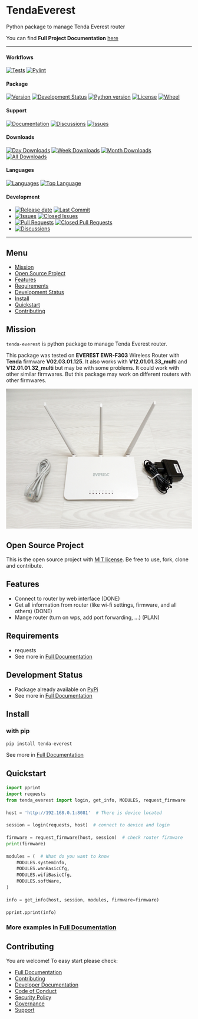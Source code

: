 # TendaEverest

Python package to manage Tenda Everest router

You can find **Full Project Documentation** [here][documentation_path]

<hr>

#### Workflows
[![Tests](https://github.com/quillcraftsman/tenda-everest/actions/workflows/run-tests.yml/badge.svg?branch=main)](https://github.com/quillcraftsman/tenda-everest/actions/workflows/run-tests.yml)
[![Pylint](https://github.com/quillcraftsman/tenda-everest/actions/workflows/lint.yml/badge.svg?branch=main)](https://github.com/quillcraftsman/tenda-everest/actions/workflows/lint.yml)

#### Package
[![Version](https://img.shields.io/pypi/v/tenda-everest.svg)](https://pypi.python.org/pypi/tenda-everest/)
[![Development Status](https://img.shields.io/pypi/status/tenda-everest.svg)](https://pypi.python.org/pypi/tenda-everest)
[![Python version](https://img.shields.io/pypi/pyversions/tenda-everest.svg)](https://pypi.python.org/pypi/tenda-everest/)
[![License](https://img.shields.io/pypi/l/tenda-everest)](https://github.com/quillcraftsman/tenda-everestblob/main/LICENSE)
[![Wheel](https://img.shields.io/pypi/wheel/tenda-everest.svg)](https://pypi.python.org/pypi/tenda-everest/)

#### Support
[![Documentation](https://img.shields.io/badge/docs-0094FF.svg)][documentation_path]
[![Discussions](https://img.shields.io/badge/discussions-ff0068.svg)](https://github.com/quillcraftsman/tenda-everest/discussions/)
[![Issues](https://img.shields.io/badge/issues-11AE13.svg)](https://github.com/quillcraftsman/tenda-everest/issues/)

#### Downloads
[![Day Downloads](https://img.shields.io/pypi/dd/tenda-everest)](https://pepy.tech/project/tenda-everest)
[![Week Downloads](https://img.shields.io/pypi/dw/tenda-everest)](https://pepy.tech/project/tenda-everest)
[![Month Downloads](https://img.shields.io/pypi/dm/tenda-everest)](https://pepy.tech/project/tenda-everest)
[![All Downloads](https://img.shields.io/pepy/dt/tenda-everest)](https://pepy.tech/project/tenda-everest)

#### Languages
[![Languages](https://img.shields.io/github/languages/count/quillcraftsman/tenda-everest)](https://github.com/quillcraftsman/tenda-everest)
[![Top Language](https://img.shields.io/github/languages/top/quillcraftsman/tenda-everest)](https://github.com/quillcraftsman/tenda-everest)

#### Development
- [![Release date](https://img.shields.io/github/release-date/quillcraftsman/tenda-everest
)](https://github.com/quillcraftsman/tenda-everest/releases)
[![Last Commit](https://img.shields.io/github/last-commit/quillcraftsman/tenda-everest/main
)](https://github.com/quillcraftsman/tenda-everest)
- [![Issues](https://img.shields.io/github/issues/quillcraftsman/tenda-everest
)](https://github.com/quillcraftsman/tenda-everest/issues/)
[![Closed Issues](https://img.shields.io/github/issues-closed/quillcraftsman/tenda-everest
)](https://github.com/quillcraftsman/tenda-everest/issues/)
- [![Pull Requests](https://img.shields.io/github/issues-pr/quillcraftsman/tenda-everest
)](https://github.com/quillcraftsman/tenda-everest/pulls)
[![Closed Pull Requests](https://img.shields.io/github/issues-pr-closed-raw/quillcraftsman/tenda-everest
)](https://github.com/quillcraftsman/tenda-everest/pulls)
- [![Discussions](https://img.shields.io/github/discussions/quillcraftsman/tenda-everest
)](https://github.com/quillcraftsman/tenda-everest/discussions/)

[//]: # (#### Repository Stats)

[//]: # ([![Stars]&#40;https://img.shields.io/github/stars/quillcraftsman/tenda-everest)

[//]: # (&#41;]&#40;https://github.com/quillcraftsman/tenda-everest&#41;)

[//]: # ([![Contributors]&#40;https://img.shields.io/github/contributors/quillcraftsman/tenda-everest)

[//]: # (&#41;]&#40;https://github.com/quillcraftsman/tenda-everestgraphs/contributors&#41;)

[//]: # ([![Forks]&#40;https://img.shields.io/github/forks/quillcraftsman/tenda-everest)

[//]: # (&#41;]&#40;https://github.com/quillcraftsman/tenda-everest&#41;)

<hr>

## Menu

- [Mission](#mission)
- [Open Source Project](#open-source-project)
- [Features](#features)
- [Requirements](#requirements)
- [Development Status](#development-status)
- [Install](#install)
- [Quickstart](#quickstart)
- [Contributing](#contributing)

## Mission

`tenda-everest` is python package to manage Tenda Everest router.

This package was tested on **EVEREST EWR-F303** Wireless Router with **Tenda** firmware **V02.03.01.125**. 
It also works with **V12.01.01.33_multi** and **V12.01.01.32_multi** but may be with some problems.
It could work with other similar firmwares.
But this package may work on different routers with other firmwares.

![Everest ewr-f303 router picture](https://github.com/quillcraftsman/tenda-everest/blob/main/everest.jpeg)

## Open Source Project

This is the open source project with [MIT license](LICENSE). 
Be free to use, fork, clone and contribute.

## Features

- Connect to router by web interface (DONE)
- Get all information from router (like wi-fi settings, firmware, and all others) (DONE)
- Mange router (turn on wps, add port forwarding, ...) (PLAN)

## Requirements

- requests
- See more in [Full Documentation](https://quillcraftsman.github.io/tenda-everest/about.html#requirements)

## Development Status

- Package already available on [PyPi](https://pypi.org/project/tenda-everest/)
- See more in [Full Documentation](https://quillcraftsman.github.io/tenda-everest/about.html#development-status)

## Install

### with pip

```commandline
pip install tenda-everest
```

See more in [Full Documentation](https://quillcraftsman.github.io/tenda-everest/install.html)

## Quickstart

```python
import pprint
import requests
from tenda_everest import login, get_info, MODULES, request_firmware 

host = 'http://192.168.0.1:8081'  # There is device located

session = login(requests, host)  # connect to device and login

firmware = request_firmware(host, session)  # check router firmware
print(firmware)

modules = (  # What do you want to know
    MODULES.systemInfo,
    MODULES.wanBasicCfg,
    MODULES.wifiBasicCfg,
    MODULES.softWare,
)

info = get_info(host, session, modules, firmware=firmware)

pprint.pprint(info)
```

### More examples in [Full Documentation][documentation_path]

## Contributing

You are welcome! To easy start please check:
- [Full Documentation][documentation_path]
- [Contributing](CONTRIBUTING.md)
- [Developer Documentation](https://quillcraftsman.github.io/tenda-everest/dev_documentation.html)
- [Code of Conduct](CODE_OF_CONDUCT.md)
- [Security Policy](SECURITY.md)
- [Governance](GOVERNANCE.md)
- [Support](SUPPORT.md)

[documentation_path]: https://quillcraftsman.github.io/tenda-everest